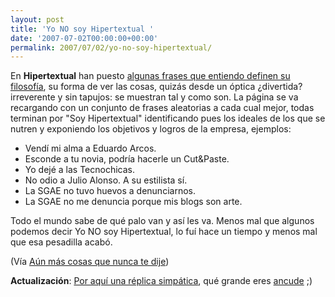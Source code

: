 ```yaml
---
layout: post
title: 'Yo NO soy Hipertextual '
date: '2007-07-02T00:00:00+00:00'
permalink: 2007/07/02/yo-no-soy-hipertextual/
---
```

En <strong>Hipertextual</strong> han puesto <a href="http://hipertextual.com/soy/?reload">algunas frases que entiendo definen su filosofía</a>, su forma de ver las cosas, quizás desde un óptica ¿divertida? irreverente y sin tapujos: se muestran tal y como son. La página se va recargando con un conjunto de frases aleatorias a cada cual mejor, todas terminan por "Soy Hipertextual" identificando pues los ideales de los que se nutren y exponiendo los objetivos y logros de la empresa, ejemplos:

<ul><li>Vendí mi alma a Eduardo Arcos.</li><li>Esconde a tu novia, podría hacerle un Cut&Paste. </li><li>Yo dejé a las Tecnochicas.</li><li>No odio a Julio Alonso. A su estilista sí.</li><li>La SGAE no tuvo huevos a denunciarnos. </li><li>La SGAE no me denuncia porque mis blogs son arte.</li></ul>

Todo el mundo sabe de qué palo van y así les va. Menos mal que algunos podemos decir Yo NO soy Hipertextual, lo fuí hace un tiempo y menos mal que esa pesadilla acabó.

(Vía <a href="http://alexliam.net/2007/07/02/no-somos-nadie/">Aún más cosas que nunca te dije</a>)

<strong>Actualización</strong>: <a href="http://www.ancude.net/soy/?reload">Por aquí una réplica simpática</a>, qué grande eres <a href="http://www.ancude.net/">ancude</a> ;)
